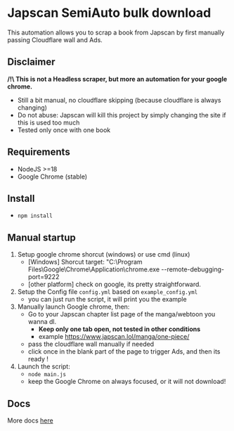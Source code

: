 # Japscan SemiAuto bulk download
This automation allows you to scrap a book from Japscan by first manually passing Cloudflare wall and Ads.


## Disclaimer
**/!\ This is not a Headless scraper, but more an automation for your google chrome.**
- Still a bit manual, no cloudflare skipping (because cloudflare is always changing)
- Do not abuse: Japscan will kill this project by simply changing the site if this is used too much
- Tested only once with one book

## Requirements
- NodeJS >=18
- Google Chrome (stable)

## Install
- `npm install`

## Manual startup
1. Setup google chrome shorcut (windows) or use cmd (linux)
    - [Windows] Shorcut target: "C:\Program Files\Google\Chrome\Application\chrome.exe --remote-debugging-port=9222
    - [other platform] check on google, its pretty straightforward.
2. Setup the Config file `config.yml` based on `example_config.yml`
    - you can just run the script, it will print you the example
3. Manually launch Google chrome, then:
    - Go to your Japscan chapter list page of the manga/webtoon you wanna dl.
        - **Keep only one tab open, not tested in other conditions**
        - example https://www.japscan.lol/manga/one-piece/
    - pass the cloudflare wall manually if needed
    - click once in the blank part of the page to trigger Ads, and then its ready !
4. Launch the script:
    - `node main.js`
    - keep the Google Chrome on always focused, or it will not download!

## Docs
More docs [here](docs/misc.md)
